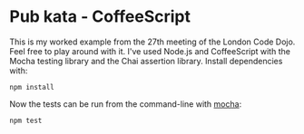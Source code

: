 # Pub kata - CoffeeScript

This is my worked example from the 27th meeting of the London Code Dojo. Feel free to play around with it. I've used Node.js and CoffeeScript with the Mocha testing library and the Chai assertion library. Install dependencies with:

    npm install

Now the tests can be run from the command-line with [mocha](http://mochajs.org/):

    npm test
